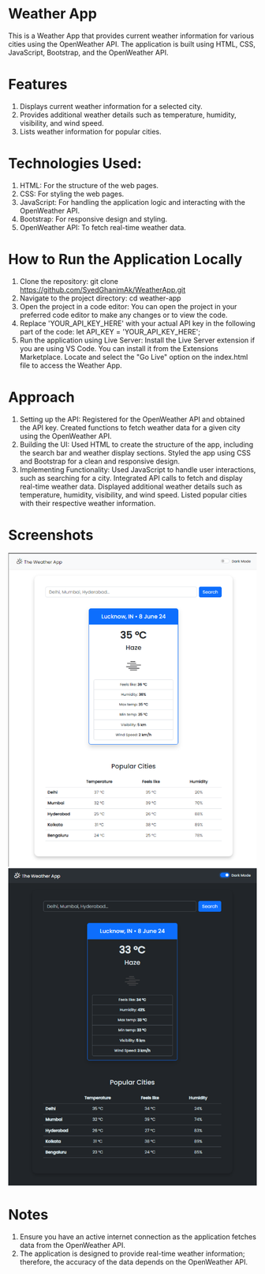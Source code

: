 # Weather App
This is a Weather App that provides current weather information for various cities using the OpenWeather API. The application is built using HTML, CSS, JavaScript, Bootstrap, and the OpenWeather API.

# Features
1. Displays current weather information for a selected city.
2. Provides additional weather details such as temperature, humidity, visibility, and wind speed.
3. Lists weather information for popular cities.

# Technologies Used:
1. HTML: For the structure of the web pages.
2. CSS: For styling the web pages.
3. JavaScript: For handling the application logic and interacting with the OpenWeather API.
4. Bootstrap: For responsive design and styling.
5. OpenWeather API: To fetch real-time weather data.

# How to Run the Application Locally
1. Clone the repository: git clone https://github.com/SyedGhanimAk/WeatherApp.git
2. Navigate to the project directory: cd weather-app
3. Open the project in a code editor: You can open the project in your preferred code editor to make any changes or to view the code.
4. Replace 'YOUR_API_KEY_HERE' with your actual API key in the following part of the code: let API_KEY = 'YOUR_API_KEY_HERE';
5. Run the application using Live Server: Install the Live Server extension if you are using VS Code. You can install it from the Extensions Marketplace. Locate and select the "Go Live" option on the index.html file to access the Weather App.

# Approach
1. Setting up the API: Registered for the OpenWeather API and obtained the API key. Created functions to fetch weather data for a given city using the OpenWeather API.
2. Building the UI: Used HTML to create the structure of the app, including the search bar and weather display sections. Styled the app using CSS and Bootstrap for a clean and responsive design.
3. Implementing Functionality: Used JavaScript to handle user interactions, such as searching for a city. Integrated API calls to fetch and display real-time weather data. Displayed additional weather details such as temperature, humidity, visibility, and wind speed. Listed popular cities with their respective weather information.

# Screenshots
![Weather App Screenshot](./Images/Screenshot_WeatherApp.png)
![Weather App Dark Mode SCreenshot](./Images/Screenshot_DarkMode.png)


# Notes

1. Ensure you have an active internet connection as the application fetches data from the OpenWeather API.
2. The application is designed to provide real-time weather information; therefore, the accuracy of the data depends on the OpenWeather API.
